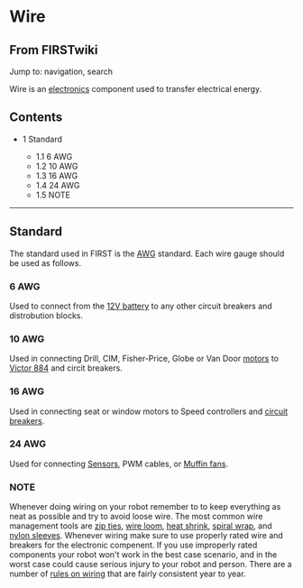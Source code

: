 # Wire

## From FIRSTwiki

Jump to: navigation, search

Wire is an [electronics](Electronics_and_circuitry "Electronics and
circuitry") component used to transfer electrical energy.

## Contents

- 1 Standard

  - 1.1 6 AWG
  - 1.2 10 AWG
  - 1.3 16 AWG
  - 1.4 24 AWG
  - 1.5 NOTE

--------------------------------------------------------------------------------

## Standard

The standard used in FIRST is the [AWG](/index.php?title=AWG&action=edit "AWG") standard. Each wire gauge should be used as follows.

### 6 AWG

Used to connect from the [12V battery](12V_battery "12V battery") to any other circuit breakers and distrobution blocks.

### 10 AWG

Used in connecting Drill, CIM, Fisher-Price, Globe or Van Door [motors](motors) to [Victor 884](Victor "Victor") and circit breakers.

### 16 AWG

Used in connecting seat or window motors to Speed controllers and [circuit breakers](Circuit_breaker "Circuit breaker").

### 24 AWG

Used for connecting [Sensors](sensor), PWM cables, or [Muffin fans](Muffin_fan "Muffin fan").

### NOTE

Whenever doing wiring on your robot remember to to keep everything as neat as possible and try to avoid loose wire. The most common wire management tools are [zip ties](/index.php?title=Zip_ties&action=edit "Zip ties"), [wire loom](/index.php?title=Wire_loom&action=edit "Wire loom"), [heat shrink](/index.php?title=Heat_shrink&action=edit "Heat shrink"), [spiral wrap](/index.php?title=Spiral_wrap&action=edit "Spiral wrap"), and [nylon sleeves](/index.php?title=Nylon_sleeves&action=edit "Nylon sleeves"). Whenever wiring make sure to use properly rated wire and breakers for the electronic compenent. If you use improperly rated components your robot won't work in the best case scenario, and in the worst case could cause serious injury to your robot and person. There are a number of [rules on wiring](/index.php?title=Rules_on_wiring&action=edit "Rules on wiring") that are fairly consistent year to year.
